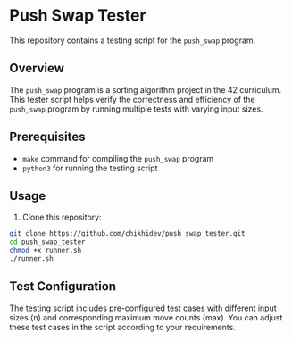 # Push Swap Tester

This repository contains a testing script for the `push_swap` program.

## Overview

The `push_swap` program is a sorting algorithm project in the 42 curriculum. This tester script helps verify the correctness and efficiency of the `push_swap` program by running multiple tests with varying input sizes.

## Prerequisites

- `make` command for compiling the `push_swap` program
- `python3` for running the testing script

## Usage

1. Clone this repository:

```bash
git clone https://github.com/chikhidev/push_swap_tester.git
cd push_swap_tester
chmod +x runner.sh
./runner.sh
```

## Test Configuration

The testing script includes pre-configured test cases with different input sizes (n) and corresponding maximum move counts (max). You can adjust these test cases in the script according to your requirements.
